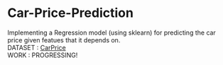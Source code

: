 # Car-Price-Prediction

Implementing a Regression model (using sklearn) for predicting the car price given featues that it depends on.
<br>
DATASET : [CarPrice](https://drive.google.com/file/d/1kR25OrYq52EJn9jvZSrKGUPcNb-0WHd2/view?usp=sharing)<br>
WORK : PROGRESSING!
